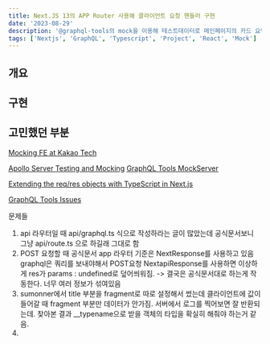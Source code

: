```yaml
---
title: Next.JS 13의 APP Router 사용해 클라이언트 요청 핸들러 구현
date: '2023-08-29'
description: '@graphql-tools의 mock을 이용해 테스트데이터로 메인페이지의 카드 요약 부분 구현'
tags: ['Nextjs', 'GraphQL', 'Typescript', 'Project', 'React', 'Mock']
---
```


## 개요

## 구현

## 고민했던 부분

[Mocking FE at Kakao Tech](https://tech.kakao.com/2021/09/29/mocking-fe/)

[Apollo Server Testing and Mocking](https://www.apollographql.com/docs/apollo-server/testing/mocking/)
[GraphQL Tools MockServer](https://the-guild.dev/graphql/tools/docs/mocking#mockserver)

[Extending the req/res objects with TypeScript in Next.js](https://nextjs.org/docs/pages/building-your-application/routing/api-routes#extending-the-req--res-objects-with-typescript)

[GraphQL Tools Issues](https://github.com/ardatan/graphql-tools/issues?page=3&q=is%3Aissue+is%3Aopen)

문제들

1. api 라우터일 때 api/graphql.ts 식으로 작성하라는 글이 많았는데 공식문서보니 그냥 api/route.ts 으로 하길래 그대로 함
2. POST 요청할 때 공식문서 app 라우터 기준은 NextResponse를 사용하고 있음
   graphql은 쿼리를 보내야해서 POST요청
   NextapiResponse를 사용하면 이상하게 res가 params : undefined로 덮어씌워짐.
   -> 결국은 공식문서대로 하는게 작동한다. 너무 여러 정보가 섞여있음
3. sumonner에서 title 부분을 fragment로 따로 설정해서 썼는데 클라이언트에 값이 들어갈 때 fragment 부분만 데이터가 안가짐. 서버에서 로그를 찍어보면 잘 반환되는데. 찾아본 결과 \_\_typename으로 받을 객체의 타입을 확실히 해줘야 하는거 같음.
4. [](https://it-eldorado.tistory.com/179)
   [](https://stackoverflow.com/questions/63362483/apollo-client-fragments-not-embedding-data)
